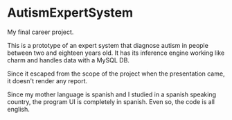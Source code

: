 # AutismExpertSystem
My final career project.

This is a prototype of an expert system that diagnose autism in people between two and eighteen years old. 
It has its inference engine working like charm and handles data with a MySQL DB.

Since it escaped from the scope of the project when the presentation came, it doesn't render any report.

Since my mother language is spanish and I studied in a spanish speaking country, the program UI is completely in spanish. Even so, the code is all english.
